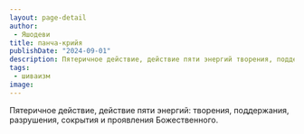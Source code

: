 ```yaml
---
layout: page-detail
author:
 - Яшодеви
title: панча-крийя
publishDate: "2024-09-01"
description: Пятеричное действие, действие пяти энергий творения, поддержания, разрушения, сокрытия и проявления Божественного.
tags:
 - шиваизм
image: 
---
```


Пятеричное действие, действие пяти энергий: творения, поддержания, разрушения, сокрытия и проявления Божественного.

